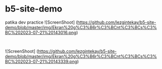 # b5-site-demo
patika dev practice
![ScreenShoot] (https://github.com/lezgintekay/b5-site-demo/blob/master/img/Ekran%20g%C3%B6r%C3%BCnt%C3%BCs%C3%BC%202023-07-21%20143016.png)

<br>

![ScreenShoot] (https://github.com/lezgintekay/b5-site-demo/blob/master/img/Ekran%20g%C3%B6r%C3%BCnt%C3%BCs%C3%BC%202023-07-21%20143339.png)
